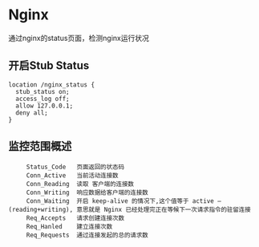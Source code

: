 # Nginx
通过nginx的status页面，检测nginx运行状况

## 开启Stub Status

    
```
location /nginx_status {
  stub_status on;
  access_log off;
  allow 127.0.0.1;
  deny all;
}
```
## 监控范围概述
    
```
     Status_Code   页面返回的状态码
     Conn_Active   当前活动连接数
     Conn_Reading  读取 客户端的连接数
     Conn_Writing  响应数据给客户端的连接数
     Conn_Waiting  开启 keep-alive 的情况下,这个值等于 active – (reading+writing), 意思就是 Nginx 已经处理完正在等候下一次请求指令的驻留连接
     Req_Accepts   请求创建连接次数
     Req_Hanled    建立连接次数
     Req_Requests  通过连接发起的总的请求数
```


